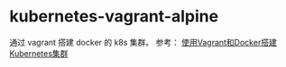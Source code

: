 # kubernetes-vagrant-alpine

通过 vagrant 搭建 docker 的 k8s 集群。
参考： [使用Vagrant和Docker搭建Kubernetes集群](http://www.xefan.com/archives/84179.html)

